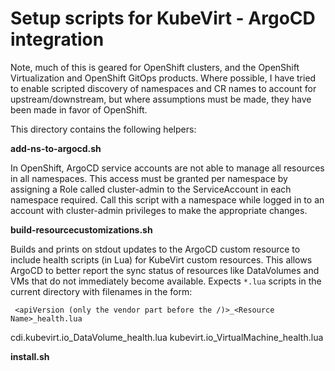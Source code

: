 # Setup scripts for KubeVirt - ArgoCD integration

Note, much of this is geared for OpenShift clusters, and the OpenShift
Virtualization and OpenShift GitOps products. Where possible, I have tried to
enable scripted discovery of namespaces and CR names to account for
upstream/downstream, but where assumptions must be made, they have been made in
favor of OpenShift.

This directory contains the following helpers:

**add-ns-to-argocd.sh**

In OpenShift, ArgoCD service accounts are not able to manage all resources in
all namespaces. This access must be granted per namespace by assigning a Role
called cluster-admin to the ServiceAccount in each namespace required. Call
this script with a namespace while logged in to an account with cluster-admin
privileges to make the appropriate changes.

**build-resourcecustomizations.sh**

Builds and prints on stdout updates to the ArgoCD custom resource to include
health scripts (in Lua) for KubeVirt custom resources. This allows ArgoCD to
better report the sync status of resources like DataVolumes and VMs that do
not immediately become available. Expects `*.lua` scripts in the current 
directory with filenames in the form:

     <apiVersion (only the vendor part before the /)>_<Resource Name>_health.lua

cdi.kubevirt.io_DataVolume_health.lua
kubevirt.io_VirtualMachine_health.lua

**install.sh**
